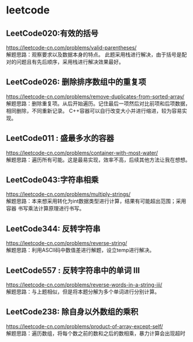 # leetcode
## LeetCode020:有效的括号      
https://leetcode-cn.com/problems/valid-parentheses/ <br>
解题思路：观察要求以及数据本身的特点。
此题采用栈进行解决，由于括号是配对的问题且有先后顺序，采用栈进行解决效果最好。

## LeetCode026: 删除排序数组中的重复项      
https://leetcode-cn.com/problems/remove-duplicates-from-sorted-array/ <br>
解题思路：删除重复项。从后开始遍历。记住最后一项然后对比前项和后项数据，相同删除，不同重新记录。
C++容器可以自行改变大小并进行缩进，较为容易实现。


## LeetCode011 : 盛最多水的容器        
https://leetcode-cn.com/problems/container-with-most-water/ <br>
解题思路：遍历所有可能。这是最易实现，效率不高，后续其他方法让我在想想。

## LeetCode043:字符串相乘           
https://leetcode-cn.com/problems/multiply-strings/ <br>
解题思路：本来想采用转化为int数据类型进行计算，结果有可能超出范围；采用容器 书写乘法计算原理进行书写。

## LeetCode344: 反转字符串          
https://leetcode-cn.com/problems/reverse-string/ <br>
解题思路：利用ASCII码中数值差进行解题，设立temp进行解决。

## LeetCode557 : 反转字符串中的单词 III      
https://leetcode-cn.com/problems/reverse-words-in-a-string-iii/ <br>
解题思路：与上题相似，但是将本题分解为多个单词进行分别计算。

## LeetCode238: 除自身以外数组的乘积                 
https://leetcode-cn.com/problems/product-of-array-except-self/ <br>
解题思路：遍历数组，将每个数之前的数和之后的数相乘，暴力计算会出现超时
